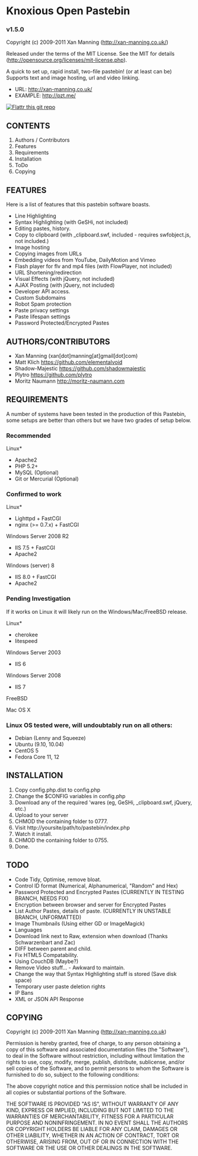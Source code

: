Knoxious Open Pastebin
======================
### v1.5.0 

Copyright (c) 2009-2011 Xan Manning (http://xan-manning.co.uk/)

Released under the terms of the MIT License.
See the MIT for details (http://opensource.org/licenses/mit-license.php).

A quick to set up, rapid install, two-file pastebin! (or at least can be) Supports text and image hosting, url and video linking.

 * URL: http://xan-manning.co.uk/
 * EXAMPLE: http://pzt.me/


[![Flattr this git repo](http://api.flattr.com/button/flattr-badge-large.png)](https://flattr.com/submit/auto?user_id=xan.manning&url=https://github.com/xanmanning/Knoxious-Open-Pastebin&title=Knoxious-Open-Pastebin&language=&tags=github&category=software) 


CONTENTS
--------

1. Authors / Contributors
2. Features
3. Requirements
4. Installation
5. ToDo
6. Copying


FEATURES
--------

Here is a list of features that this pastebin software boasts.

 * Line Highlighting
 * Syntax Highlighting (with GeSHi, not included)
 * Editing pastes, history.
 * Copy to clipboard (with _clipboard.swf, included - requires swfobject.js, not included.)
 * Image hosting
 * Copying images from URLs
 * Embedding videos from YouTube, DailyMotion and Vimeo
 * Flash player for flv and mp4 files (with FlowPlayer, not included)
 * URL Shortening/redirection
 * Visual Effects (with jQuery, not included)
 * AJAX Posting (with jQuery, not included)
 * Developer API access.
 * Custom Subdomains
 * Robot Spam protection
 * Paste privacy settings
 * Paste lifespan settings
 * Password Protected/Encrypted Pastes


AUTHORS/CONTRIBUTORS
--------------------

 * Xan Manning (xan[dot]manning[at]gmail[dot]com)
 * Matt Klich https://github.com/elementalvoid
 * Shadow-Majestic https://github.com/shadowmajestic
 * Plytro https://github.com/plytro
 * Moritz Naumann http://moritz-naumann.com



REQUIREMENTS
------------

A number of systems have been tested in the production of this Pastebin, some setups are better than others but we have two grades of setup below.


### Recommended

Linux*

 * Apache2
 * PHP 5.2+
 * MySQL (Optional)
 * Git or Mercurial (Optional)


### Confirmed to work

Linux*

 * Lighttpd + FastCGI
 * nginx (>= 0.7.x) + FastCGI

Windows Server 2008 R2

 * IIS 7.5 + FastCGI
 * Apache2

Windows (server) 8

 * IIS 8.0 + FastCGI
 * Apache2
	
### Pending Investigation
If it works on Linux it will likely run on the Windows/Mac/FreeBSD release.

Linux*

 * cherokee
 * litespeed

Windows Server 2003

 * IIS 6

Windows Server 2008

 * IIS 7

FreeBSD

Mac OS X


### Linux OS tested were, will undoubtably run on all others:

 * Debian (Lenny and Squeeze)
 * Ubuntu (9.10, 10.04)
 * CentOS 5
 * Fedora Core 11, 12	



INSTALLATION
------------

1. Copy config.php.dist to config.php
2. Change the $CONFIG variables in config.php
3. Download any of the required 'wares (eg, GeSHi, _clipboard.swf, jQuery, etc.)
4. Upload to your server
5. CHMOD the containing folder to 0777.
6. Visit http://yoursite/path/to/pastebin/index.php
7. Watch it install.
8. CHMOD the containing folder to 0755.
9. Done.


TODO
----

 * Code Tidy, Optimise, remove bloat.
 * Control ID format (Numerical, Alphanumerical, "Random" and Hex)
 * Password Protected and Encrypted Pastes (CURRENTLY IN TESTING BRANCH, NEEDS FIX)
 * Encryption between browser and server for Encrypted Pastes
 * List Author Pastes, details of paste. (CURRENTLY IN UNSTABLE BRANCH, UNFORMATTED)
 * Image Thumbnails (Using either GD or ImageMagick)
 * Languages
 * Download link next to Raw, extension when download (Thanks Schwarzenbart and Zac)
 * DIFF between parent and child.
 * Fix HTML5 Compatability.
 * Using CouchDB (Maybe?)
 * Remove Video stuff... - Awkward to maintain.
 * Change the way that Syntax Highlighting stuff is stored (Save disk space)
 * Temporary user paste deletion rights
 * IP Bans
 * XML or JSON API Response


COPYING
-------

Copyright (c) 2009-2011 Xan Manning (http://xan-manning.co.uk)

Permission is hereby granted, free of charge, to any person obtaining a copy
of this software and associated documentation files (the "Software"), to deal
in the Software without restriction, including without limitation the rights
to use, copy, modify, merge, publish, distribute, sublicense, and/or sell
copies of the Software, and to permit persons to whom the Software is
furnished to do so, subject to the following conditions:

The above copyright notice and this permission notice shall be included in
all copies or substantial portions of the Software.

THE SOFTWARE IS PROVIDED "AS IS", WITHOUT WARRANTY OF ANY KIND, EXPRESS OR
IMPLIED, INCLUDING BUT NOT LIMITED TO THE WARRANTIES OF MERCHANTABILITY,
FITNESS FOR A PARTICULAR PURPOSE AND NONINFRINGEMENT. IN NO EVENT SHALL THE
AUTHORS OR COPYRIGHT HOLDERS BE LIABLE FOR ANY CLAIM, DAMAGES OR OTHER
LIABILITY, WHETHER IN AN ACTION OF CONTRACT, TORT OR OTHERWISE, ARISING FROM,
OUT OF OR IN CONNECTION WITH THE SOFTWARE OR THE USE OR OTHER DEALINGS IN
THE SOFTWARE.
